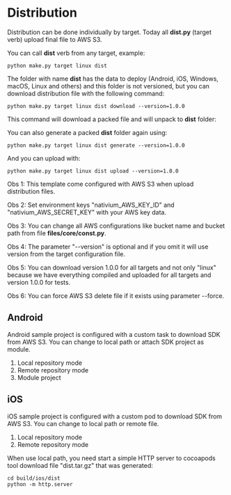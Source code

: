 # Distribution

Distribution can be done individually by target. Today all **dist.py** (target verb) upload final file to AWS S3.

You can call **dist** verb from any target, example:

```
python make.py target linux dist
```

The folder with name **dist** has the data to deploy (Android, iOS, Windows, macOS, Linux and others) and this folder is not versioned, but you can download distribution file with the following command:

```
python make.py target linux dist download --version=1.0.0
```

This command will download a packed file and will unpack to **dist** folder:

You can also generate a packed **dist** folder again using:

```
python make.py target linux dist generate --version=1.0.0
```

And you can upload with:

```
python make.py target linux dist upload --version=1.0.0
```

Obs 1: This template come configured with AWS S3 when upload distribution files.

Obs 2: Set environment keys "nativium_AWS_KEY_ID" and "nativium_AWS_SECRET_KEY" with your AWS key data.

Obs 3: You can change all AWS configurations like bucket name and bucket path from file **files/core/const.py**.

Obs 4: The parameter "--version" is optional and if you omit it will use version from the target configuration file.

Obs 5: You can download version 1.0.0 for all targets and not only "linux" because we have everything compiled and uploaded for all targets and version 1.0.0 for tests.

Obs 6: You can force AWS S3 delete file if it exists using parameter --force.

## Android

Android sample project is configured with a custom task to download SDK from AWS S3. You can change to local path or attach SDK project as module.

1. Local repository mode
2. Remote repository mode
2. Module project

## iOS

iOS sample project is configured with a custom pod to download SDK from AWS S3. You can change to local path or remote file.

1. Local repository mode
2. Remote repository mode

When use local path, you need start a simple HTTP server to cocoapods tool download file "dist.tar.gz" that was generated:

```
cd build/ios/dist
python -m http.server
```
